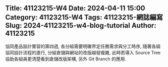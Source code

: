 Title: 41123215-W4
Date: 2024-04-11 15:00
Category: 41123215-W4
Tags: 41123215-網誌編寫
Slug: 2024-41123215-w4-blog-tutorial
Author: 41123215
---

協同產品設計實習的第四週, 各分組需要明確界定任務需求與分工時序, 隨著各組協同設計流程的進行, 分組倉儲與網站的改版越發複雜, 此時若導入 Source Tree 協助各組員更清楚看到倉儲改版架構, 另外 Git Branch 的應用.

<!-- PELICAN_END_SUMMARY -->